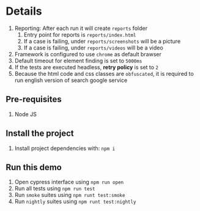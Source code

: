 # Details

1. Reporting: After each run it will create `reports` folder
   1. Entry point for reports is `reports/index.html`
   2. If a case is failing, under `reports/screenshots` will be a picture
   3. If a case is failing, under `reports/videos` will be a video
2. Framework is configured to use `chrome` as default brawser
3. Default timeout for element finding is set to `5000ms`
4. If the tests are executed headless, **retry policy** is set to `2`
5. Because the html code and css classes are `obfuscated`, it is required to run english version of search google service

## Pre-requisites

1. Node JS

## Install the project

1. Install project dependencies with: `npm i`

## Run this demo

1. Open cypress interface using `npm run open`
2. Run all tests using `npm run test`
3. Run `smoke` suites using `npm runt test:smoke`
4. Run `nightly` suites using `npm runt test:nightly`
